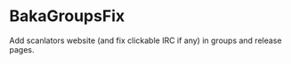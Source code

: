 BakaGroupsFix
=============

Add scanlators website (and fix clickable IRC if any) in groups and release pages.
